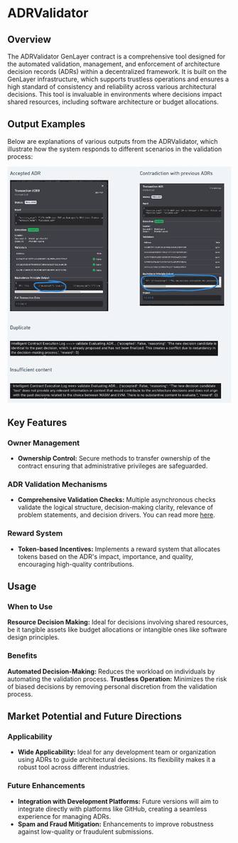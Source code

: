 # ADRValidator
## Overview
The ADRValidator GenLayer contract is a comprehensive tool designed for the automated validation, management, and enforcement of architecture decision records (ADRs) within a decentralized framework. It is built on the GenLayer infrastructure, which supports trustless operations and ensures a high standard of consistency and reliability across various architectural decisions. This tool is invaluable in environments where decisions impact shared resources, including software architecture or budget allocations.

## Output Examples
Below are explanations of various outputs from the ADRValidator, which illustrate how the system responds to different scenarios in the validation process:

![Outputs](outputs.png)

## Key Features

### Owner Management

- **Ownership Control:** Secure methods to transfer ownership of the contract ensuring that administrative privileges are safeguarded.

### ADR Validation Mechanisms

- **Comprehensive Validation Checks:** Multiple asynchronous checks validate the logical structure, decision-making clarity, relevance of problem statements, and decision drivers. You can read more [here](./validation_checks.md).

### Reward System

- **Token-based Incentives:** Implements a reward system that allocates tokens based on the ADR's impact, importance, and quality, encouraging high-quality contributions.

## Usage
### When to Use
**Resource Decision Making:** Ideal for decisions involving shared resources, be it tangible assets like budget allocations or intangible ones like software design principles.

### Benefits
**Automated Decision-Making:** Reduces the workload on individuals by automating the validation process.
**Trustless Operation:** Minimizes the risk of biased decisions by removing personal discretion from the validation process.

## Market Potential and Future Directions

### Applicability

- **Wide Applicability:** Ideal for any development team or organization using ADRs to guide architectural decisions. Its flexibility makes it a robust tool across different industries.

### Future Enhancements

- **Integration with Development Platforms:** Future versions will aim to integrate directly with platforms like GitHub, creating a seamless experience for managing ADRs.
- **Spam and Fraud Mitigation:** Enhancements to improve robustness against low-quality or fraudulent submissions.
